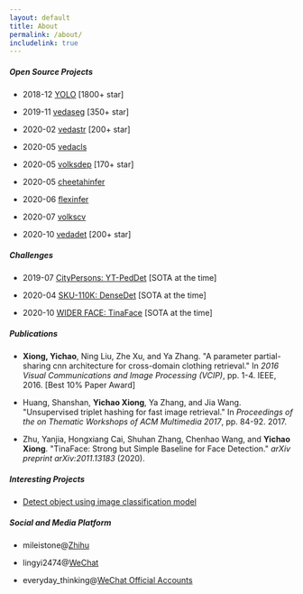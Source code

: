```yaml
---
layout: default
title: About
permalink: /about/
includelink: true
---
```


##### Open Source Projects

- 2018-12 [YOLO](https://github.com/Tencent/ObjectDetection-OneStageDet) [1800+ star]

- 2019-11 [vedaseg](https://github.com/Media-Smart/vedaseg) [350+ star]

- 2020-02 [vedastr](https://github.com/Media-Smart/vedastr) [200+ star]

- 2020-05 [vedacls](https://github.com/Media-Smart/vedacls)

- 2020-05 [volksdep](https://github.com/Media-Smart/volksdep) [170+ star]

- 2020-05 [cheetahinfer](https://github.com/Media-Smart/cheetahinfer)

- 2020-06 [flexinfer](https://github.com/Media-Smart/flexinfer)

- 2020-07 [volkscv](https://github.com/Media-Smart/volkscv)

- 2020-10 [vedadet](https://github.com/Media-Smart/vedadet) [200+ star]

##### Challenges

- 2019-07 [CityPersons: YT-PedDet](https://github.com/cvgroup-njust/CityPersons) [SOTA at the time]

- 2020-04 [SKU-110K: DenseDet](https://github.com/Media-Smart/SKU110K-DenseDet) [SOTA at the time]

- 2020-10 [WIDER FACE: TinaFace](https://github.com/Media-Smart/vedadet/tree/main/configs/trainval/tinaface) [SOTA at the time]

##### Publications

- **Xiong, Yichao**, Ning Liu, Zhe Xu, and Ya Zhang. "A parameter partial-sharing cnn architecture for cross-domain clothing retrieval." In *2016 Visual Communications and Image Processing (VCIP)*, pp. 1-4. IEEE, 2016. [Best 10% Paper Award]

- Huang, Shanshan, **Yichao Xiong**, Ya Zhang, and Jia Wang. "Unsupervised triplet hashing for fast image retrieval." In *Proceedings of the on Thematic Workshops of ACM Multimedia 2017*, pp. 84-92. 2017.

- Zhu, Yanjia, Hongxiang Cai, Shuhan Zhang, Chenhao Wang, and **Yichao Xiong**. "TinaFace: Strong but Simple Baseline for Face Detection." *arXiv preprint arXiv:2011.13183* (2020).

##### Interesting Projects

- [Detect object using image classification model](https://github.com/Media-Smart/cls2det)

##### Social and Media Platform

- mileistone@[Zhihu](https://zhihu.com)

- lingyi2474@[WeChat](https://weixin.qq.com/)

- everyday_thinking@[WeChat Official Accounts](https://weixin.qq.com/)
